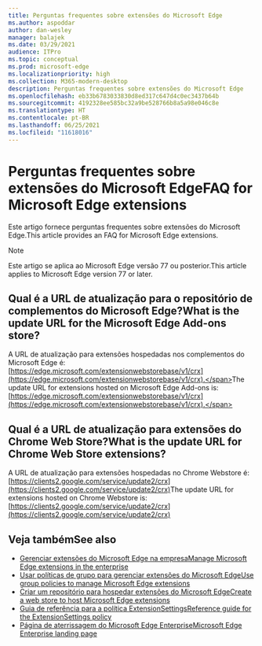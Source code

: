 ```yaml
---
title: Perguntas frequentes sobre extensões do Microsoft Edge
ms.author: aspoddar
author: dan-wesley
manager: balajek
ms.date: 03/29/2021
audience: ITPro
ms.topic: conceptual
ms.prod: microsoft-edge
ms.localizationpriority: high
ms.collection: M365-modern-desktop
description: Perguntas frequentes sobre extensões do Microsoft Edge
ms.openlocfilehash: eb33b6783033830d8ed317c647d4c0ec3437b64b
ms.sourcegitcommit: 4192328ee585bc32a9be528766b8a5a98e046c8e
ms.translationtype: HT
ms.contentlocale: pt-BR
ms.lasthandoff: 06/25/2021
ms.locfileid: "11618016"
---
```

# <a name="faq-for-microsoft-edge-extensions"></a><span data-ttu-id="2b7b9-103">Perguntas frequentes sobre extensões do Microsoft Edge</span><span class="sxs-lookup"><span data-stu-id="2b7b9-103">FAQ for Microsoft Edge extensions</span></span>

<span data-ttu-id="2b7b9-104">Este artigo fornece perguntas frequentes sobre extensões do Microsoft Edge.</span><span class="sxs-lookup"><span data-stu-id="2b7b9-104">This article provides an FAQ for Microsoft Edge extensions.</span></span>

> [!NOTE]
> <span data-ttu-id="2b7b9-105">Este artigo se aplica ao Microsoft Edge versão 77 ou posterior.</span><span class="sxs-lookup"><span data-stu-id="2b7b9-105">This article applies to Microsoft Edge version 77 or later.</span></span>

## <a name="what-is-the-update-url-for-the-microsoft-edge-add-ons-store"></a><span data-ttu-id="2b7b9-106">Qual é a URL de atualização para o repositório de complementos do Microsoft Edge?</span><span class="sxs-lookup"><span data-stu-id="2b7b9-106">What is the update URL for the Microsoft Edge Add-ons store?</span></span>

<span data-ttu-id="2b7b9-107">A URL de atualização para extensões hospedadas nos complementos do Microsoft Edge é: [https://edge.microsoft.com/extensionwebstorebase/v1/crx](https://edge.microsoft.com/extensionwebstorebase/v1/crx).</span><span class="sxs-lookup"><span data-stu-id="2b7b9-107">The update URL for extensions hosted on Microsoft Edge Add-ons is: [https://edge.microsoft.com/extensionwebstorebase/v1/crx](https://edge.microsoft.com/extensionwebstorebase/v1/crx).</span></span>

## <a name="what-is-the-update-url-for-chrome-web-store-extensions"></a><span data-ttu-id="2b7b9-108">Qual é a URL de atualização para extensões do Chrome Web Store?</span><span class="sxs-lookup"><span data-stu-id="2b7b9-108">What is the update URL for Chrome Web Store extensions?</span></span>

<span data-ttu-id="2b7b9-109">A URL de atualização para extensões hospedadas no Chrome Webstore é: [https://clients2.google.com/service/update2/crx](https://clients2.google.com/service/update2/crx)</span><span class="sxs-lookup"><span data-stu-id="2b7b9-109">The update URL for extensions hosted on Chrome Webstore is: [https://clients2.google.com/service/update2/crx](https://clients2.google.com/service/update2/crx)</span></span>

## <a name="see-also"></a><span data-ttu-id="2b7b9-110">Veja também</span><span class="sxs-lookup"><span data-stu-id="2b7b9-110">See also</span></span>

- [<span data-ttu-id="2b7b9-111">Gerenciar extensões do Microsoft Edge na empresa</span><span class="sxs-lookup"><span data-stu-id="2b7b9-111">Manage Microsoft Edge extensions in the enterprise</span></span>](microsoft-edge-manage-extensions.md)
- [<span data-ttu-id="2b7b9-112">Usar políticas de grupo para gerenciar extensões do Microsoft Edge</span><span class="sxs-lookup"><span data-stu-id="2b7b9-112">Use group policies to manage Microsoft Edge extensions</span></span>](microsoft-edge-manage-extensions-policies.md)
- [<span data-ttu-id="2b7b9-113">Criar um repositório para hospedar extensões do Microsoft Edge</span><span class="sxs-lookup"><span data-stu-id="2b7b9-113">Create a web store to host Microsoft Edge extensions</span></span>](microsoft-edge-manage-extensions-webstore.md)
- [<span data-ttu-id="2b7b9-114">Guia de referência para a política ExtensionSettings</span><span class="sxs-lookup"><span data-stu-id="2b7b9-114">Reference guide for the ExtensionSettings policy</span></span>](microsoft-edge-manage-extensions-ref-guide.md)
- [<span data-ttu-id="2b7b9-115">Página de aterrissagem do Microsoft Edge Enterprise</span><span class="sxs-lookup"><span data-stu-id="2b7b9-115">Microsoft Edge Enterprise landing page</span></span>](https://aka.ms/EdgeEnterprise)
